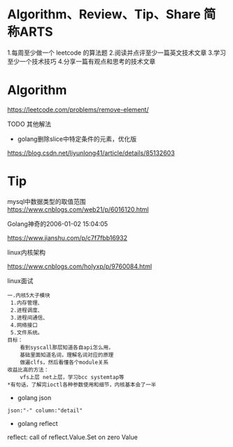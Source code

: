 
# Algorithm、Review、Tip、Share 简称ARTS
1.每周至少做一个 leetcode 的算法题 2.阅读并点评至少一篇英文技术文章 3.学习至少一个技术技巧 4.分享一篇有观点和思考的技术文章

# Algorithm

https://leetcode.com/problems/remove-element/

TODO  其他解法

* golang删除slice中特定条件的元素，优化版

https://blog.csdn.net/liyunlong41/article/details/85132603

# Tip
mysql中数据类型的取值范围
https://www.cnblogs.com/web21/p/6016120.html


Golang神奇的2006-01-02 15:04:05

https://www.jianshu.com/p/c7f7fbb16932


linux内核架构

https://www.cnblogs.com/holyxp/p/9760084.html

linux面试

```
一.内核5大子模块 
 1.内存管理、
 2.进程调度、
 3.进程间通信、
 4.网络接口
 5.文件系统。
目标：
    看到syscall那层知道各自api怎么用，
    基础里面知道名词，理解名词对应的原理
    做遍clfs，然后看懂各个module关系
收益比高的方法：
    vfs上层 net上层，学习bcc systemtap等
*有句话，了解完ioctl各种参数使用和细节，内核基本会了一半
```


* golang json

`json:"-" column:"detail"`

* golang reflect

 reflect: call of reflect.Value.Set on zero Value
